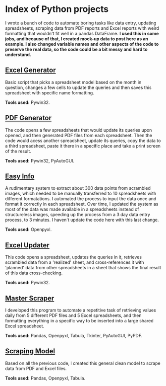 # Index of Python projects
I wrote a bunch of code to automate boring tasks like data entry, updating spreadsheets, scraping data from PDF reports and Excel reports with weird formatting that wouldn't fit well in a pandas DataFrame. **I used this in some jobs, and because of that, I created mock-up data to post here as an example. I also changed variable names and other aspects of the code to preserve the real data, so the code could be a bit messy and hard to understand.**

## [Excel Generator](https://github.com/campos-Allan/excel_generator) 
Basic script that picks a spreadsheet model based on the month in question, changes a few cells to update the queries and then saves this spreadsheet with specific name formatting. 

**Tools used:** Pywin32.

## [PDF Generator](https://github.com/campos-Allan/pdf_generator) 
The code opens a few spreadsheets that would update its queries upon opened, and then generated PDF files from each spreadsheet. Then the code would acess another spreadsheet, update its queries, copy the data to a third spreadsheet, paste it there in a specific place and take a print screen of the result. 

**Tools used:** Pywin32, PyAutoGUI.

## [Easy Info](https://github.com/campos-Allan/easy_info) 
A rudimentary system to extract about 300 data points from scrambled images, which needed to be manually transferred to 10 spreadsheets with different formatations. I automated the process to input the data once and format it correctly in each spreadsheet. Over time, I updated the system as most of the data was made available in a spreadsheets instead of structureless images, speeding up the process from a 3 day data entry process, to 3 minutes. I haven't update the code here with this last change.

**Tools used:** Openpyxl.

## [Excel Updater](https://github.com/campos-Allan/excel_updater) 
This code opens a spreadsheet, updates the queries in it, retrieves scrambled data from a 'realized' sheet, and cross-references it with 'planned' data from other spreadsheets in a sheet that shows the final result of this data cross-checking.

**Tools used:** Pywin32.

## [Master Scraper](https://github.com/campos-Allan/master_scraper)
I developed this program to automate a repetitive task of retrieving values daily from 5 different PDF files and 5 Excel spreadsheets, and then formatting everything in a specific way to be inserted into a large shared Excel spreadsheet. 

**Tools used:** Pandas, Openpyxl, Tabula, Tkinter, PyAutoGUI, PyPDF.

## [Scraping Model](https://github.com/campos-Allan/scraping_model)
Based on all the previous code, I created this general clean model to scrape data from PDF and Excel files.

**Tools used:** Pandas, Openpyxl, Tabula.
